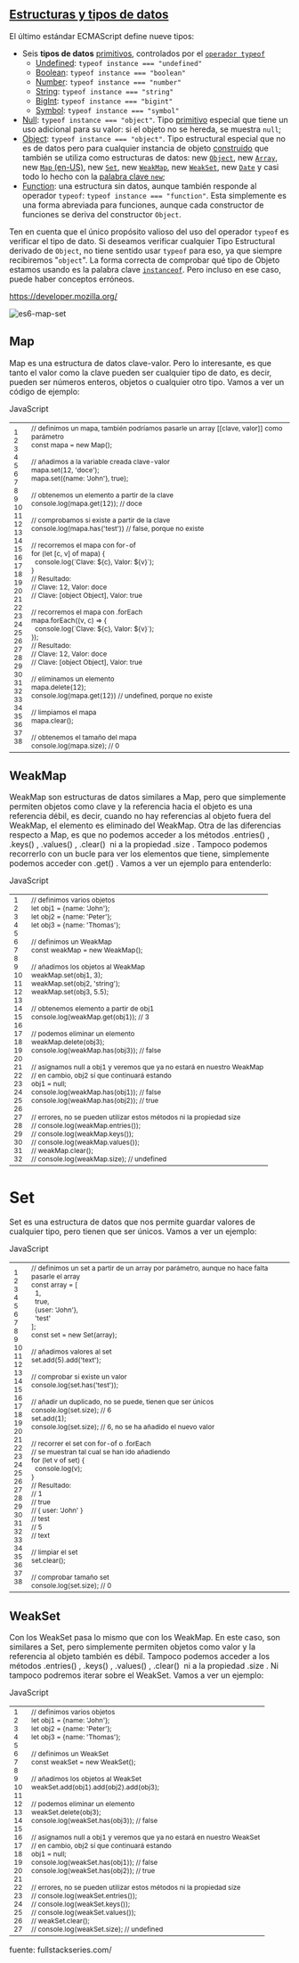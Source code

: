 ## [Estructuras y tipos de datos](https://developer.mozilla.org/es/docs/Web/JavaScript/Data_structures#estructuras_y_tipos_de_datos)

El último estándar ECMAScript define nueve tipos:

-   Seis **tipos de datos** [primitivos](https://developer.mozilla.org/es/docs/Glossary/Primitive), controlados por el [`operador typeof`](https://developer.mozilla.org/es/docs/Web/JavaScript/Reference/Operators/typeof)
    -   [Undefined](https://developer.mozilla.org/es/docs/Glossary/Undefined): `typeof instance === "undefined"`
    -   [Boolean](https://developer.mozilla.org/es/docs/Glossary/Boolean): `typeof instance === "boolean"`
    -   [Number](https://developer.mozilla.org/es/docs/Glossary/Number): `typeof instance === "number"`
    -   [String](https://developer.mozilla.org/es/docs/Glossary/String): `typeof instance === "string"`
    -   [BigInt](https://developer.mozilla.org/es/docs/Glossary/BigInt): `typeof instance === "bigint"`
    -   [Symbol](https://developer.mozilla.org/es/docs/Web/JavaScript/Reference/Global_Objects/Symbol): `typeof instance === "symbol"`
-   [Null](https://developer.mozilla.org/es/docs/Glossary/Null): `typeof instance === "object"`. Tipo [primitivo](https://developer.mozilla.org/es/docs/Glossary/Primitive) especial que tiene un uso adicional para su valor: si el objeto no se hereda, se muestra `null`;
-   [Object](https://developer.mozilla.org/es/docs/Glossary/Object): `typeof instance === "object"`. Tipo estructural especial que no es de datos pero para cualquier instancia de objeto [construido](https://developer.mozilla.org/es/docs/Learn/JavaScript/Objects#the_constructor) que también se utiliza como estructuras de datos: new [`Object`](https://developer.mozilla.org/es/docs/Web/JavaScript/Reference/Global_Objects/Object), new [`Array`](https://developer.mozilla.org/es/docs/Web/JavaScript/Reference/Global_Objects/Array), new [`Map` (en-US)](https://developer.mozilla.org/en-US/docs/Web/JavaScript/Reference/Global_Objects/Map "Currently only available in English (US)"), new [`Set`](https://developer.mozilla.org/es/docs/Web/JavaScript/Reference/Global_Objects/Set), new [`WeakMap`](https://developer.mozilla.org/es/docs/Web/JavaScript/Reference/Global_Objects/WeakMap), new [`WeakSet`](https://developer.mozilla.org/es/docs/Web/JavaScript/Reference/Global_Objects/WeakSet), new [`Date`](https://developer.mozilla.org/es/docs/Web/JavaScript/Reference/Global_Objects/Date) y casi todo lo hecho con la [palabra clave `new`](https://developer.mozilla.org/es/docs/Web/JavaScript/Reference/Operators/new);
-   [Function](https://developer.mozilla.org/es/docs/Glossary/Function): una estructura sin datos, aunque también responde al operador `typeof`: `typeof instance === "function"`. Esta simplemente es una forma abreviada para funciones, aunque cada constructor de funciones se deriva del constructor `Object`.

Ten en cuenta que el único propósito valioso del uso del operador `typeof` es verificar el tipo de dato. Si deseamos verificar cualquier Tipo Estructural derivado de `Object`, no tiene sentido usar `typeof` para eso, ya que siempre recibiremos "`object`". La forma correcta de comprobar qué tipo de Objeto estamos usando es la palabra clave [`instanceof`](https://developer.mozilla.org/es/docs/Web/JavaScript/Reference/Operators/instanceof). Pero incluso en ese caso, puede haber conceptos erróneos.

https://developer.mozilla.org/



![es6-map-set](https://github.com/binbashz/holbertonschool-web_back_end/assets/124454895/5b5b7431-58cf-4e5d-824c-210cd0dea4e2)

## Map

Map es una estructura de datos clave-valor. Pero lo interesante, es que tanto el valor como la clave pueden ser cualquier tipo de dato, es decir, pueden ser números enteros, objetos o cualquier otro tipo. Vamos a ver un código de ejemplo:

JavaScript

<table class="crayon-table" style=""><tbody><tr class="urvanov-syntax-highlighter-row"><td class="crayon-nums " data-settings="show"><div class="urvanov-syntax-highlighter-nums-content" style="font-size: 12px !important; line-height: 15px !important;"><div class="crayon-num" data-line="urvanov-syntax-highlighter-651ea0bfac135527968849-1">1</div><div class="crayon-num crayon-striped-num" data-line="urvanov-syntax-highlighter-651ea0bfac135527968849-2">2</div><div class="crayon-num" data-line="urvanov-syntax-highlighter-651ea0bfac135527968849-3">3</div><div class="crayon-num crayon-striped-num" data-line="urvanov-syntax-highlighter-651ea0bfac135527968849-4">4</div><div class="crayon-num" data-line="urvanov-syntax-highlighter-651ea0bfac135527968849-5">5</div><div class="crayon-num crayon-striped-num" data-line="urvanov-syntax-highlighter-651ea0bfac135527968849-6">6</div><div class="crayon-num" data-line="urvanov-syntax-highlighter-651ea0bfac135527968849-7">7</div><div class="crayon-num crayon-striped-num" data-line="urvanov-syntax-highlighter-651ea0bfac135527968849-8">8</div><div class="crayon-num" data-line="urvanov-syntax-highlighter-651ea0bfac135527968849-9">9</div><div class="crayon-num crayon-striped-num" data-line="urvanov-syntax-highlighter-651ea0bfac135527968849-10">10</div><div class="crayon-num" data-line="urvanov-syntax-highlighter-651ea0bfac135527968849-11">11</div><div class="crayon-num crayon-striped-num" data-line="urvanov-syntax-highlighter-651ea0bfac135527968849-12">12</div><div class="crayon-num" data-line="urvanov-syntax-highlighter-651ea0bfac135527968849-13">13</div><div class="crayon-num crayon-striped-num" data-line="urvanov-syntax-highlighter-651ea0bfac135527968849-14">14</div><div class="crayon-num" data-line="urvanov-syntax-highlighter-651ea0bfac135527968849-15">15</div><div class="crayon-num crayon-striped-num" data-line="urvanov-syntax-highlighter-651ea0bfac135527968849-16">16</div><div class="crayon-num" data-line="urvanov-syntax-highlighter-651ea0bfac135527968849-17">17</div><div class="crayon-num crayon-striped-num" data-line="urvanov-syntax-highlighter-651ea0bfac135527968849-18">18</div><div class="crayon-num" data-line="urvanov-syntax-highlighter-651ea0bfac135527968849-19">19</div><div class="crayon-num crayon-striped-num" data-line="urvanov-syntax-highlighter-651ea0bfac135527968849-20">20</div><div class="crayon-num" data-line="urvanov-syntax-highlighter-651ea0bfac135527968849-21">21</div><div class="crayon-num crayon-striped-num" data-line="urvanov-syntax-highlighter-651ea0bfac135527968849-22">22</div><div class="crayon-num" data-line="urvanov-syntax-highlighter-651ea0bfac135527968849-23">23</div><div class="crayon-num crayon-striped-num" data-line="urvanov-syntax-highlighter-651ea0bfac135527968849-24">24</div><div class="crayon-num" data-line="urvanov-syntax-highlighter-651ea0bfac135527968849-25">25</div><div class="crayon-num crayon-striped-num" data-line="urvanov-syntax-highlighter-651ea0bfac135527968849-26">26</div><div class="crayon-num" data-line="urvanov-syntax-highlighter-651ea0bfac135527968849-27">27</div><div class="crayon-num crayon-striped-num" data-line="urvanov-syntax-highlighter-651ea0bfac135527968849-28">28</div><div class="crayon-num" data-line="urvanov-syntax-highlighter-651ea0bfac135527968849-29">29</div><div class="crayon-num crayon-striped-num" data-line="urvanov-syntax-highlighter-651ea0bfac135527968849-30">30</div><div class="crayon-num" data-line="urvanov-syntax-highlighter-651ea0bfac135527968849-31">31</div><div class="crayon-num crayon-striped-num" data-line="urvanov-syntax-highlighter-651ea0bfac135527968849-32">32</div><div class="crayon-num" data-line="urvanov-syntax-highlighter-651ea0bfac135527968849-33">33</div><div class="crayon-num crayon-striped-num" data-line="urvanov-syntax-highlighter-651ea0bfac135527968849-34">34</div><div class="crayon-num" data-line="urvanov-syntax-highlighter-651ea0bfac135527968849-35">35</div><div class="crayon-num crayon-striped-num" data-line="urvanov-syntax-highlighter-651ea0bfac135527968849-36">36</div><div class="crayon-num" data-line="urvanov-syntax-highlighter-651ea0bfac135527968849-37">37</div><div class="crayon-num crayon-striped-num" data-line="urvanov-syntax-highlighter-651ea0bfac135527968849-38">38</div></div></td><td class="urvanov-syntax-highlighter-code"><div class="crayon-pre" style="font-size: 12px !important; line-height: 15px !important; -moz-tab-size:4; -o-tab-size:4; -webkit-tab-size:4; tab-size:4;"><div class="crayon-line" id="urvanov-syntax-highlighter-651ea0bfac135527968849-1"><span class="crayon-c">// definimos un mapa, también podríamos pasarle un array [[clave, valor]] como parámetro</span></div><div class="crayon-line crayon-striped-line" id="urvanov-syntax-highlighter-651ea0bfac135527968849-2"><span class="crayon-m">const</span><span class="crayon-h"> </span><span class="crayon-v">mapa</span><span class="crayon-h"> </span><span class="crayon-o">=</span><span class="crayon-h"> </span><span class="crayon-r">new</span><span class="crayon-h"> </span><span class="crayon-e">Map</span><span class="crayon-sy">(</span><span class="crayon-sy">)</span><span class="crayon-sy">;</span></div><div class="crayon-line" id="urvanov-syntax-highlighter-651ea0bfac135527968849-3">&nbsp;</div><div class="crayon-line crayon-striped-line" id="urvanov-syntax-highlighter-651ea0bfac135527968849-4"><span class="crayon-c">// añadimos a la variable creada clave-valor</span></div><div class="crayon-line" id="urvanov-syntax-highlighter-651ea0bfac135527968849-5"><span class="crayon-v">mapa</span><span class="crayon-sy">.</span><span class="crayon-e">set</span><span class="crayon-sy">(</span><span class="crayon-cn">12</span><span class="crayon-sy">,</span><span class="crayon-h"> </span><span class="crayon-s">'doce'</span><span class="crayon-sy">)</span><span class="crayon-sy">;</span></div><div class="crayon-line crayon-striped-line" id="urvanov-syntax-highlighter-651ea0bfac135527968849-6"><span class="crayon-v">mapa</span><span class="crayon-sy">.</span><span class="crayon-e">set</span><span class="crayon-sy">(</span><span class="crayon-sy">{</span><span class="crayon-v">name</span><span class="crayon-o">:</span><span class="crayon-h"> </span><span class="crayon-s">'John'</span><span class="crayon-sy">}</span><span class="crayon-sy">,</span><span class="crayon-h"> </span><span class="crayon-t">true</span><span class="crayon-sy">)</span><span class="crayon-sy">;</span></div><div class="crayon-line" id="urvanov-syntax-highlighter-651ea0bfac135527968849-7">&nbsp;</div><div class="crayon-line crayon-striped-line" id="urvanov-syntax-highlighter-651ea0bfac135527968849-8"><span class="crayon-c">// obtenemos un elemento a partir de la clave</span></div><div class="crayon-line" id="urvanov-syntax-highlighter-651ea0bfac135527968849-9"><span class="crayon-v">console</span><span class="crayon-sy">.</span><span class="crayon-e">log</span><span class="crayon-sy">(</span><span class="crayon-v">mapa</span><span class="crayon-sy">.</span><span class="crayon-e">get</span><span class="crayon-sy">(</span><span class="crayon-cn">12</span><span class="crayon-sy">)</span><span class="crayon-sy">)</span><span class="crayon-sy">;</span><span class="crayon-h"> </span><span class="crayon-c">// doce</span></div><div class="crayon-line crayon-striped-line" id="urvanov-syntax-highlighter-651ea0bfac135527968849-10">&nbsp;</div><div class="crayon-line" id="urvanov-syntax-highlighter-651ea0bfac135527968849-11"><span class="crayon-c">// comprobamos si existe a partir de la clave</span></div><div class="crayon-line crayon-striped-line" id="urvanov-syntax-highlighter-651ea0bfac135527968849-12"><span class="crayon-v">console</span><span class="crayon-sy">.</span><span class="crayon-e">log</span><span class="crayon-sy">(</span><span class="crayon-v">mapa</span><span class="crayon-sy">.</span><span class="crayon-e">has</span><span class="crayon-sy">(</span><span class="crayon-s">'test'</span><span class="crayon-sy">)</span><span class="crayon-sy">)</span><span class="crayon-h"> </span><span class="crayon-c">// false, porque no existe</span></div><div class="crayon-line" id="urvanov-syntax-highlighter-651ea0bfac135527968849-13">&nbsp;</div><div class="crayon-line crayon-striped-line" id="urvanov-syntax-highlighter-651ea0bfac135527968849-14"><span class="crayon-c">// recorremos el mapa con for-of</span></div><div class="crayon-line" id="urvanov-syntax-highlighter-651ea0bfac135527968849-15"><span class="crayon-st">for</span><span class="crayon-h"> </span><span class="crayon-sy">(</span><span class="crayon-i">let</span><span class="crayon-h"> </span><span class="crayon-sy">[</span><span class="crayon-v">c</span><span class="crayon-sy">,</span><span class="crayon-h"> </span><span class="crayon-v">v</span><span class="crayon-sy">]</span><span class="crayon-h"> </span><span class="crayon-e">of </span><span class="crayon-v">mapa</span><span class="crayon-sy">)</span><span class="crayon-h"> </span><span class="crayon-sy">{</span></div><div class="crayon-line crayon-striped-line" id="urvanov-syntax-highlighter-651ea0bfac135527968849-16"><span class="crayon-h">&nbsp;&nbsp;</span><span class="crayon-v">console</span><span class="crayon-sy">.</span><span class="crayon-e">log</span><span class="crayon-sy">(</span><span class="crayon-sy">`</span><span class="crayon-v">Clave</span><span class="crayon-o">:</span><span class="crayon-h"> </span><span class="crayon-sy">$</span><span class="crayon-sy">{</span><span class="crayon-v">c</span><span class="crayon-sy">}</span><span class="crayon-sy">,</span><span class="crayon-h"> </span><span class="crayon-v">Valor</span><span class="crayon-o">:</span><span class="crayon-h"> </span><span class="crayon-sy">$</span><span class="crayon-sy">{</span><span class="crayon-v">v</span><span class="crayon-sy">}</span><span class="crayon-sy">`</span><span class="crayon-sy">)</span><span class="crayon-sy">;</span></div><div class="crayon-line" id="urvanov-syntax-highlighter-651ea0bfac135527968849-17"><span class="crayon-sy">}</span></div><div class="crayon-line crayon-striped-line" id="urvanov-syntax-highlighter-651ea0bfac135527968849-18"><span class="crayon-c">// Resultado:</span></div><div class="crayon-line" id="urvanov-syntax-highlighter-651ea0bfac135527968849-19"><span class="crayon-c">// Clave: 12, Valor: doce</span></div><div class="crayon-line crayon-striped-line" id="urvanov-syntax-highlighter-651ea0bfac135527968849-20"><span class="crayon-c">// Clave: [object Object], Valor: true</span></div><div class="crayon-line" id="urvanov-syntax-highlighter-651ea0bfac135527968849-21">&nbsp;</div><div class="crayon-line crayon-striped-line" id="urvanov-syntax-highlighter-651ea0bfac135527968849-22"><span class="crayon-c">// recorremos el mapa con .forEach</span></div><div class="crayon-line" id="urvanov-syntax-highlighter-651ea0bfac135527968849-23"><span class="crayon-v">mapa</span><span class="crayon-sy">.</span><span class="crayon-st">forEach</span><span class="crayon-sy">(</span><span class="crayon-sy">(</span><span class="crayon-v">v</span><span class="crayon-sy">,</span><span class="crayon-h"> </span><span class="crayon-v">c</span><span class="crayon-sy">)</span><span class="crayon-h"> </span><span class="crayon-o">=</span><span class="crayon-o">&gt;</span><span class="crayon-h"> </span><span class="crayon-sy">{</span></div><div class="crayon-line crayon-striped-line" id="urvanov-syntax-highlighter-651ea0bfac135527968849-24"><span class="crayon-h">&nbsp;&nbsp;</span><span class="crayon-v">console</span><span class="crayon-sy">.</span><span class="crayon-e">log</span><span class="crayon-sy">(</span><span class="crayon-sy">`</span><span class="crayon-v">Clave</span><span class="crayon-o">:</span><span class="crayon-h"> </span><span class="crayon-sy">$</span><span class="crayon-sy">{</span><span class="crayon-v">c</span><span class="crayon-sy">}</span><span class="crayon-sy">,</span><span class="crayon-h"> </span><span class="crayon-v">Valor</span><span class="crayon-o">:</span><span class="crayon-h"> </span><span class="crayon-sy">$</span><span class="crayon-sy">{</span><span class="crayon-v">v</span><span class="crayon-sy">}</span><span class="crayon-sy">`</span><span class="crayon-sy">)</span><span class="crayon-sy">;</span></div><div class="crayon-line" id="urvanov-syntax-highlighter-651ea0bfac135527968849-25"><span class="crayon-sy">}</span><span class="crayon-sy">)</span><span class="crayon-sy">;</span></div><div class="crayon-line crayon-striped-line" id="urvanov-syntax-highlighter-651ea0bfac135527968849-26"><span class="crayon-c">// Resultado:</span></div><div class="crayon-line" id="urvanov-syntax-highlighter-651ea0bfac135527968849-27"><span class="crayon-c">// Clave: 12, Valor: doce</span></div><div class="crayon-line crayon-striped-line" id="urvanov-syntax-highlighter-651ea0bfac135527968849-28"><span class="crayon-c">// Clave: [object Object], Valor: true</span></div><div class="crayon-line" id="urvanov-syntax-highlighter-651ea0bfac135527968849-29">&nbsp;</div><div class="crayon-line crayon-striped-line" id="urvanov-syntax-highlighter-651ea0bfac135527968849-30"><span class="crayon-c">// eliminamos un elemento</span></div><div class="crayon-line" id="urvanov-syntax-highlighter-651ea0bfac135527968849-31"><span class="crayon-v">mapa</span><span class="crayon-sy">.</span><span class="crayon-e">delete</span><span class="crayon-sy">(</span><span class="crayon-cn">12</span><span class="crayon-sy">)</span><span class="crayon-sy">;</span></div><div class="crayon-line crayon-striped-line" id="urvanov-syntax-highlighter-651ea0bfac135527968849-32"><span class="crayon-v">console</span><span class="crayon-sy">.</span><span class="crayon-e">log</span><span class="crayon-sy">(</span><span class="crayon-v">mapa</span><span class="crayon-sy">.</span><span class="crayon-e">get</span><span class="crayon-sy">(</span><span class="crayon-cn">12</span><span class="crayon-sy">)</span><span class="crayon-sy">)</span><span class="crayon-h"> </span><span class="crayon-c">// undefined, porque no existe</span></div><div class="crayon-line" id="urvanov-syntax-highlighter-651ea0bfac135527968849-33">&nbsp;</div><div class="crayon-line crayon-striped-line" id="urvanov-syntax-highlighter-651ea0bfac135527968849-34"><span class="crayon-c">// limpiamos el mapa</span></div><div class="crayon-line" id="urvanov-syntax-highlighter-651ea0bfac135527968849-35"><span class="crayon-v">mapa</span><span class="crayon-sy">.</span><span class="crayon-e">clear</span><span class="crayon-sy">(</span><span class="crayon-sy">)</span><span class="crayon-sy">;</span></div><div class="crayon-line crayon-striped-line" id="urvanov-syntax-highlighter-651ea0bfac135527968849-36">&nbsp;</div><div class="crayon-line" id="urvanov-syntax-highlighter-651ea0bfac135527968849-37"><span class="crayon-c">// obtenemos el tamaño del mapa</span></div><div class="crayon-line crayon-striped-line" id="urvanov-syntax-highlighter-651ea0bfac135527968849-38"><span class="crayon-v">console</span><span class="crayon-sy">.</span><span class="crayon-e">log</span><span class="crayon-sy">(</span><span class="crayon-v">mapa</span><span class="crayon-sy">.</span><span class="crayon-v">size</span><span class="crayon-sy">)</span><span class="crayon-sy">;</span><span class="crayon-h"> </span><span class="crayon-c">// 0</span></div></div></td></tr></tbody></table>



## WeakMap

WeakMap son estructuras de datos similares a Map, pero que simplemente permiten objetos como clave y la referencia hacia el objeto es una referencia débil, es decir, cuando no hay referencias al objeto fuera del WeakMap, el elemento es eliminado del WeakMap. Otra de las diferencias respecto a Map, es que no podemos acceder a los métodos .entries() , .keys() , .values() , .clear()  ni a la propiedad .size . Tampoco podemos recorrerlo con un bucle para ver los elementos que tiene, simplemente podemos acceder con .get() . Vamos a ver un ejemplo para entenderlo:

JavaScript

<table class="crayon-table" style=""><tbody><tr class="urvanov-syntax-highlighter-row"><td class="crayon-nums " data-settings="show"><div class="urvanov-syntax-highlighter-nums-content" style="font-size: 12px !important; line-height: 15px !important;"><div class="crayon-num" data-line="urvanov-syntax-highlighter-651ea0bfac151520913033-1">1</div><div class="crayon-num crayon-striped-num" data-line="urvanov-syntax-highlighter-651ea0bfac151520913033-2">2</div><div class="crayon-num" data-line="urvanov-syntax-highlighter-651ea0bfac151520913033-3">3</div><div class="crayon-num crayon-striped-num" data-line="urvanov-syntax-highlighter-651ea0bfac151520913033-4">4</div><div class="crayon-num" data-line="urvanov-syntax-highlighter-651ea0bfac151520913033-5">5</div><div class="crayon-num crayon-striped-num" data-line="urvanov-syntax-highlighter-651ea0bfac151520913033-6">6</div><div class="crayon-num" data-line="urvanov-syntax-highlighter-651ea0bfac151520913033-7">7</div><div class="crayon-num crayon-striped-num" data-line="urvanov-syntax-highlighter-651ea0bfac151520913033-8">8</div><div class="crayon-num" data-line="urvanov-syntax-highlighter-651ea0bfac151520913033-9">9</div><div class="crayon-num crayon-striped-num" data-line="urvanov-syntax-highlighter-651ea0bfac151520913033-10">10</div><div class="crayon-num" data-line="urvanov-syntax-highlighter-651ea0bfac151520913033-11">11</div><div class="crayon-num crayon-striped-num" data-line="urvanov-syntax-highlighter-651ea0bfac151520913033-12">12</div><div class="crayon-num" data-line="urvanov-syntax-highlighter-651ea0bfac151520913033-13">13</div><div class="crayon-num crayon-striped-num" data-line="urvanov-syntax-highlighter-651ea0bfac151520913033-14">14</div><div class="crayon-num" data-line="urvanov-syntax-highlighter-651ea0bfac151520913033-15">15</div><div class="crayon-num crayon-striped-num" data-line="urvanov-syntax-highlighter-651ea0bfac151520913033-16">16</div><div class="crayon-num" data-line="urvanov-syntax-highlighter-651ea0bfac151520913033-17">17</div><div class="crayon-num crayon-striped-num" data-line="urvanov-syntax-highlighter-651ea0bfac151520913033-18">18</div><div class="crayon-num" data-line="urvanov-syntax-highlighter-651ea0bfac151520913033-19">19</div><div class="crayon-num crayon-striped-num" data-line="urvanov-syntax-highlighter-651ea0bfac151520913033-20">20</div><div class="crayon-num" data-line="urvanov-syntax-highlighter-651ea0bfac151520913033-21">21</div><div class="crayon-num crayon-striped-num" data-line="urvanov-syntax-highlighter-651ea0bfac151520913033-22">22</div><div class="crayon-num" data-line="urvanov-syntax-highlighter-651ea0bfac151520913033-23">23</div><div class="crayon-num crayon-striped-num" data-line="urvanov-syntax-highlighter-651ea0bfac151520913033-24">24</div><div class="crayon-num" data-line="urvanov-syntax-highlighter-651ea0bfac151520913033-25">25</div><div class="crayon-num crayon-striped-num" data-line="urvanov-syntax-highlighter-651ea0bfac151520913033-26">26</div><div class="crayon-num" data-line="urvanov-syntax-highlighter-651ea0bfac151520913033-27">27</div><div class="crayon-num crayon-striped-num" data-line="urvanov-syntax-highlighter-651ea0bfac151520913033-28">28</div><div class="crayon-num" data-line="urvanov-syntax-highlighter-651ea0bfac151520913033-29">29</div><div class="crayon-num crayon-striped-num" data-line="urvanov-syntax-highlighter-651ea0bfac151520913033-30">30</div><div class="crayon-num" data-line="urvanov-syntax-highlighter-651ea0bfac151520913033-31">31</div><div class="crayon-num crayon-striped-num" data-line="urvanov-syntax-highlighter-651ea0bfac151520913033-32">32</div></div></td><td class="urvanov-syntax-highlighter-code"><div class="crayon-pre" style="font-size: 12px !important; line-height: 15px !important; -moz-tab-size:4; -o-tab-size:4; -webkit-tab-size:4; tab-size:4;"><div class="crayon-line" id="urvanov-syntax-highlighter-651ea0bfac151520913033-1"><span class="crayon-c">// definimos varios objetos</span></div><div class="crayon-line crayon-striped-line" id="urvanov-syntax-highlighter-651ea0bfac151520913033-2"><span class="crayon-e">let </span><span class="crayon-v">obj1</span><span class="crayon-h"> </span><span class="crayon-o">=</span><span class="crayon-h"> </span><span class="crayon-sy">{</span><span class="crayon-v">name</span><span class="crayon-o">:</span><span class="crayon-h"> </span><span class="crayon-s">'John'</span><span class="crayon-sy">}</span><span class="crayon-sy">;</span></div><div class="crayon-line" id="urvanov-syntax-highlighter-651ea0bfac151520913033-3"><span class="crayon-e">let </span><span class="crayon-v">obj2</span><span class="crayon-h"> </span><span class="crayon-o">=</span><span class="crayon-h"> </span><span class="crayon-sy">{</span><span class="crayon-v">name</span><span class="crayon-o">:</span><span class="crayon-h"> </span><span class="crayon-s">'Peter'</span><span class="crayon-sy">}</span><span class="crayon-sy">;</span></div><div class="crayon-line crayon-striped-line" id="urvanov-syntax-highlighter-651ea0bfac151520913033-4"><span class="crayon-e">let </span><span class="crayon-v">obj3</span><span class="crayon-h"> </span><span class="crayon-o">=</span><span class="crayon-h"> </span><span class="crayon-sy">{</span><span class="crayon-v">name</span><span class="crayon-o">:</span><span class="crayon-h"> </span><span class="crayon-s">'Thomas'</span><span class="crayon-sy">}</span><span class="crayon-sy">;</span></div><div class="crayon-line" id="urvanov-syntax-highlighter-651ea0bfac151520913033-5">&nbsp;</div><div class="crayon-line crayon-striped-line" id="urvanov-syntax-highlighter-651ea0bfac151520913033-6"><span class="crayon-c">// definimos un WeakMap</span></div><div class="crayon-line" id="urvanov-syntax-highlighter-651ea0bfac151520913033-7"><span class="crayon-m">const</span><span class="crayon-h"> </span><span class="crayon-v">weakMap</span><span class="crayon-h"> </span><span class="crayon-o">=</span><span class="crayon-h"> </span><span class="crayon-r">new</span><span class="crayon-h"> </span><span class="crayon-e">WeakMap</span><span class="crayon-sy">(</span><span class="crayon-sy">)</span><span class="crayon-sy">;</span></div><div class="crayon-line crayon-striped-line" id="urvanov-syntax-highlighter-651ea0bfac151520913033-8">&nbsp;</div><div class="crayon-line" id="urvanov-syntax-highlighter-651ea0bfac151520913033-9"><span class="crayon-c">// añadimos los objetos al WeakMap</span></div><div class="crayon-line crayon-striped-line" id="urvanov-syntax-highlighter-651ea0bfac151520913033-10"><span class="crayon-v">weakMap</span><span class="crayon-sy">.</span><span class="crayon-e">set</span><span class="crayon-sy">(</span><span class="crayon-v">obj1</span><span class="crayon-sy">,</span><span class="crayon-h"> </span><span class="crayon-cn">3</span><span class="crayon-sy">)</span><span class="crayon-sy">;</span></div><div class="crayon-line" id="urvanov-syntax-highlighter-651ea0bfac151520913033-11"><span class="crayon-v">weakMap</span><span class="crayon-sy">.</span><span class="crayon-e">set</span><span class="crayon-sy">(</span><span class="crayon-v">obj2</span><span class="crayon-sy">,</span><span class="crayon-h"> </span><span class="crayon-s">'string'</span><span class="crayon-sy">)</span><span class="crayon-sy">;</span></div><div class="crayon-line crayon-striped-line" id="urvanov-syntax-highlighter-651ea0bfac151520913033-12"><span class="crayon-v">weakMap</span><span class="crayon-sy">.</span><span class="crayon-e">set</span><span class="crayon-sy">(</span><span class="crayon-v">obj3</span><span class="crayon-sy">,</span><span class="crayon-h"> </span><span class="crayon-cn">5.5</span><span class="crayon-sy">)</span><span class="crayon-sy">;</span></div><div class="crayon-line" id="urvanov-syntax-highlighter-651ea0bfac151520913033-13">&nbsp;</div><div class="crayon-line crayon-striped-line" id="urvanov-syntax-highlighter-651ea0bfac151520913033-14"><span class="crayon-c">// obtenemos elemento a partir de obj1</span></div><div class="crayon-line" id="urvanov-syntax-highlighter-651ea0bfac151520913033-15"><span class="crayon-v">console</span><span class="crayon-sy">.</span><span class="crayon-e">log</span><span class="crayon-sy">(</span><span class="crayon-v">weakMap</span><span class="crayon-sy">.</span><span class="crayon-e">get</span><span class="crayon-sy">(</span><span class="crayon-v">obj1</span><span class="crayon-sy">)</span><span class="crayon-sy">)</span><span class="crayon-sy">;</span><span class="crayon-h"> </span><span class="crayon-c">// 3</span></div><div class="crayon-line crayon-striped-line" id="urvanov-syntax-highlighter-651ea0bfac151520913033-16">&nbsp;</div><div class="crayon-line" id="urvanov-syntax-highlighter-651ea0bfac151520913033-17"><span class="crayon-c">// podemos eliminar un elemento</span></div><div class="crayon-line crayon-striped-line" id="urvanov-syntax-highlighter-651ea0bfac151520913033-18"><span class="crayon-v">weakMap</span><span class="crayon-sy">.</span><span class="crayon-e">delete</span><span class="crayon-sy">(</span><span class="crayon-v">obj3</span><span class="crayon-sy">)</span><span class="crayon-sy">;</span></div><div class="crayon-line" id="urvanov-syntax-highlighter-651ea0bfac151520913033-19"><span class="crayon-v">console</span><span class="crayon-sy">.</span><span class="crayon-e">log</span><span class="crayon-sy">(</span><span class="crayon-v">weakMap</span><span class="crayon-sy">.</span><span class="crayon-e">has</span><span class="crayon-sy">(</span><span class="crayon-v">obj3</span><span class="crayon-sy">)</span><span class="crayon-sy">)</span><span class="crayon-sy">;</span><span class="crayon-h"> </span><span class="crayon-c">// false</span></div><div class="crayon-line crayon-striped-line" id="urvanov-syntax-highlighter-651ea0bfac151520913033-20">&nbsp;</div><div class="crayon-line" id="urvanov-syntax-highlighter-651ea0bfac151520913033-21"><span class="crayon-c">// asignamos null a obj1 y veremos que ya no estará en nuestro WeakMap</span></div><div class="crayon-line crayon-striped-line" id="urvanov-syntax-highlighter-651ea0bfac151520913033-22"><span class="crayon-c">// en cambio, obj2 sí que continuará estando</span></div><div class="crayon-line" id="urvanov-syntax-highlighter-651ea0bfac151520913033-23"><span class="crayon-v">obj1</span><span class="crayon-h"> </span><span class="crayon-o">=</span><span class="crayon-h"> </span><span class="crayon-t">null</span><span class="crayon-sy">;</span></div><div class="crayon-line crayon-striped-line" id="urvanov-syntax-highlighter-651ea0bfac151520913033-24"><span class="crayon-v">console</span><span class="crayon-sy">.</span><span class="crayon-e">log</span><span class="crayon-sy">(</span><span class="crayon-v">weakMap</span><span class="crayon-sy">.</span><span class="crayon-e">has</span><span class="crayon-sy">(</span><span class="crayon-v">obj1</span><span class="crayon-sy">)</span><span class="crayon-sy">)</span><span class="crayon-sy">;</span><span class="crayon-h"> </span><span class="crayon-c">// false</span></div><div class="crayon-line" id="urvanov-syntax-highlighter-651ea0bfac151520913033-25"><span class="crayon-v">console</span><span class="crayon-sy">.</span><span class="crayon-e">log</span><span class="crayon-sy">(</span><span class="crayon-v">weakMap</span><span class="crayon-sy">.</span><span class="crayon-e">has</span><span class="crayon-sy">(</span><span class="crayon-v">obj2</span><span class="crayon-sy">)</span><span class="crayon-sy">)</span><span class="crayon-sy">;</span><span class="crayon-h"> </span><span class="crayon-c">// true</span></div><div class="crayon-line crayon-striped-line" id="urvanov-syntax-highlighter-651ea0bfac151520913033-26">&nbsp;</div><div class="crayon-line" id="urvanov-syntax-highlighter-651ea0bfac151520913033-27"><span class="crayon-c">// errores, no se pueden utilizar estos métodos ni la propiedad size</span></div><div class="crayon-line crayon-striped-line" id="urvanov-syntax-highlighter-651ea0bfac151520913033-28"><span class="crayon-c">// console.log(weakMap.entries());</span></div><div class="crayon-line" id="urvanov-syntax-highlighter-651ea0bfac151520913033-29"><span class="crayon-c">// console.log(weakMap.keys());</span></div><div class="crayon-line crayon-striped-line" id="urvanov-syntax-highlighter-651ea0bfac151520913033-30"><span class="crayon-c">// console.log(weakMap.values());</span></div><div class="crayon-line" id="urvanov-syntax-highlighter-651ea0bfac151520913033-31"><span class="crayon-c">// weakMap.clear();</span></div><div class="crayon-line crayon-striped-line" id="urvanov-syntax-highlighter-651ea0bfac151520913033-32"><span class="crayon-c">// console.log(weakMap.size); // undefined</span></div></div></td></tr></tbody></table>



# Set

Set es una estructura de datos que nos permite guardar valores de cualquier tipo, pero tienen que ser únicos. Vamos a ver un ejemplo:

JavaScript

<table class="crayon-table" style=""><tbody><tr class="urvanov-syntax-highlighter-row"><td class="crayon-nums " data-settings="show"><div class="urvanov-syntax-highlighter-nums-content" style="font-size: 12px !important; line-height: 15px !important;"><div class="crayon-num" data-line="urvanov-syntax-highlighter-651ea0bfac153928900280-1">1</div><div class="crayon-num crayon-striped-num" data-line="urvanov-syntax-highlighter-651ea0bfac153928900280-2">2</div><div class="crayon-num" data-line="urvanov-syntax-highlighter-651ea0bfac153928900280-3">3</div><div class="crayon-num crayon-striped-num" data-line="urvanov-syntax-highlighter-651ea0bfac153928900280-4">4</div><div class="crayon-num" data-line="urvanov-syntax-highlighter-651ea0bfac153928900280-5">5</div><div class="crayon-num crayon-striped-num" data-line="urvanov-syntax-highlighter-651ea0bfac153928900280-6">6</div><div class="crayon-num" data-line="urvanov-syntax-highlighter-651ea0bfac153928900280-7">7</div><div class="crayon-num crayon-striped-num" data-line="urvanov-syntax-highlighter-651ea0bfac153928900280-8">8</div><div class="crayon-num" data-line="urvanov-syntax-highlighter-651ea0bfac153928900280-9">9</div><div class="crayon-num crayon-striped-num" data-line="urvanov-syntax-highlighter-651ea0bfac153928900280-10">10</div><div class="crayon-num" data-line="urvanov-syntax-highlighter-651ea0bfac153928900280-11">11</div><div class="crayon-num crayon-striped-num" data-line="urvanov-syntax-highlighter-651ea0bfac153928900280-12">12</div><div class="crayon-num" data-line="urvanov-syntax-highlighter-651ea0bfac153928900280-13">13</div><div class="crayon-num crayon-striped-num" data-line="urvanov-syntax-highlighter-651ea0bfac153928900280-14">14</div><div class="crayon-num" data-line="urvanov-syntax-highlighter-651ea0bfac153928900280-15">15</div><div class="crayon-num crayon-striped-num" data-line="urvanov-syntax-highlighter-651ea0bfac153928900280-16">16</div><div class="crayon-num" data-line="urvanov-syntax-highlighter-651ea0bfac153928900280-17">17</div><div class="crayon-num crayon-striped-num" data-line="urvanov-syntax-highlighter-651ea0bfac153928900280-18">18</div><div class="crayon-num" data-line="urvanov-syntax-highlighter-651ea0bfac153928900280-19">19</div><div class="crayon-num crayon-striped-num" data-line="urvanov-syntax-highlighter-651ea0bfac153928900280-20">20</div><div class="crayon-num" data-line="urvanov-syntax-highlighter-651ea0bfac153928900280-21">21</div><div class="crayon-num crayon-striped-num" data-line="urvanov-syntax-highlighter-651ea0bfac153928900280-22">22</div><div class="crayon-num" data-line="urvanov-syntax-highlighter-651ea0bfac153928900280-23">23</div><div class="crayon-num crayon-striped-num" data-line="urvanov-syntax-highlighter-651ea0bfac153928900280-24">24</div><div class="crayon-num" data-line="urvanov-syntax-highlighter-651ea0bfac153928900280-25">25</div><div class="crayon-num crayon-striped-num" data-line="urvanov-syntax-highlighter-651ea0bfac153928900280-26">26</div><div class="crayon-num" data-line="urvanov-syntax-highlighter-651ea0bfac153928900280-27">27</div><div class="crayon-num crayon-striped-num" data-line="urvanov-syntax-highlighter-651ea0bfac153928900280-28">28</div><div class="crayon-num" data-line="urvanov-syntax-highlighter-651ea0bfac153928900280-29">29</div><div class="crayon-num crayon-striped-num" data-line="urvanov-syntax-highlighter-651ea0bfac153928900280-30">30</div><div class="crayon-num" data-line="urvanov-syntax-highlighter-651ea0bfac153928900280-31">31</div><div class="crayon-num crayon-striped-num" data-line="urvanov-syntax-highlighter-651ea0bfac153928900280-32">32</div><div class="crayon-num" data-line="urvanov-syntax-highlighter-651ea0bfac153928900280-33">33</div><div class="crayon-num crayon-striped-num" data-line="urvanov-syntax-highlighter-651ea0bfac153928900280-34">34</div><div class="crayon-num" data-line="urvanov-syntax-highlighter-651ea0bfac153928900280-35">35</div><div class="crayon-num crayon-striped-num" data-line="urvanov-syntax-highlighter-651ea0bfac153928900280-36">36</div><div class="crayon-num" data-line="urvanov-syntax-highlighter-651ea0bfac153928900280-37">37</div><div class="crayon-num crayon-striped-num" data-line="urvanov-syntax-highlighter-651ea0bfac153928900280-38">38</div></div></td><td class="urvanov-syntax-highlighter-code"><div class="crayon-pre" style="font-size: 12px !important; line-height: 15px !important; -moz-tab-size:4; -o-tab-size:4; -webkit-tab-size:4; tab-size:4;"><div class="crayon-line" id="urvanov-syntax-highlighter-651ea0bfac153928900280-1"><span class="crayon-c">// definimos un set a partir de un array por parámetro, aunque no hace falta pasarle el array</span></div><div class="crayon-line crayon-striped-line" id="urvanov-syntax-highlighter-651ea0bfac153928900280-2"><span class="crayon-m">const</span><span class="crayon-h"> </span><span class="crayon-t">array</span><span class="crayon-h"> </span><span class="crayon-o">=</span><span class="crayon-h"> </span><span class="crayon-sy">[</span></div><div class="crayon-line" id="urvanov-syntax-highlighter-651ea0bfac153928900280-3"><span class="crayon-h">&nbsp;&nbsp;</span><span class="crayon-cn">1</span><span class="crayon-sy">,</span></div><div class="crayon-line crayon-striped-line" id="urvanov-syntax-highlighter-651ea0bfac153928900280-4"><span class="crayon-h">&nbsp;&nbsp;</span><span class="crayon-t">true</span><span class="crayon-sy">,</span></div><div class="crayon-line" id="urvanov-syntax-highlighter-651ea0bfac153928900280-5"><span class="crayon-h">&nbsp;&nbsp;</span><span class="crayon-sy">{</span><span class="crayon-v">user</span><span class="crayon-o">:</span><span class="crayon-h"> </span><span class="crayon-s">'John'</span><span class="crayon-sy">}</span><span class="crayon-sy">,</span></div><div class="crayon-line crayon-striped-line" id="urvanov-syntax-highlighter-651ea0bfac153928900280-6"><span class="crayon-h">&nbsp;&nbsp;</span><span class="crayon-s">'test'</span></div><div class="crayon-line" id="urvanov-syntax-highlighter-651ea0bfac153928900280-7"><span class="crayon-sy">]</span><span class="crayon-sy">;</span></div><div class="crayon-line crayon-striped-line" id="urvanov-syntax-highlighter-651ea0bfac153928900280-8"><span class="crayon-m">const</span><span class="crayon-h"> </span><span class="crayon-v">set</span><span class="crayon-h"> </span><span class="crayon-o">=</span><span class="crayon-h"> </span><span class="crayon-r">new</span><span class="crayon-h"> </span><span class="crayon-e">Set</span><span class="crayon-sy">(</span><span class="crayon-t">array</span><span class="crayon-sy">)</span><span class="crayon-sy">;</span></div><div class="crayon-line" id="urvanov-syntax-highlighter-651ea0bfac153928900280-9">&nbsp;</div><div class="crayon-line crayon-striped-line" id="urvanov-syntax-highlighter-651ea0bfac153928900280-10"><span class="crayon-c">// añadimos valores al set</span></div><div class="crayon-line" id="urvanov-syntax-highlighter-651ea0bfac153928900280-11"><span class="crayon-v">set</span><span class="crayon-sy">.</span><span class="crayon-e">add</span><span class="crayon-sy">(</span><span class="crayon-cn">5</span><span class="crayon-sy">)</span><span class="crayon-sy">.</span><span class="crayon-e">add</span><span class="crayon-sy">(</span><span class="crayon-s">'text'</span><span class="crayon-sy">)</span><span class="crayon-sy">;</span></div><div class="crayon-line crayon-striped-line" id="urvanov-syntax-highlighter-651ea0bfac153928900280-12">&nbsp;</div><div class="crayon-line" id="urvanov-syntax-highlighter-651ea0bfac153928900280-13"><span class="crayon-c">// comprobar si existe un valor</span></div><div class="crayon-line crayon-striped-line" id="urvanov-syntax-highlighter-651ea0bfac153928900280-14"><span class="crayon-v">console</span><span class="crayon-sy">.</span><span class="crayon-e">log</span><span class="crayon-sy">(</span><span class="crayon-v">set</span><span class="crayon-sy">.</span><span class="crayon-e">has</span><span class="crayon-sy">(</span><span class="crayon-s">'test'</span><span class="crayon-sy">)</span><span class="crayon-sy">)</span><span class="crayon-sy">;</span></div><div class="crayon-line" id="urvanov-syntax-highlighter-651ea0bfac153928900280-15">&nbsp;</div><div class="crayon-line crayon-striped-line" id="urvanov-syntax-highlighter-651ea0bfac153928900280-16"><span class="crayon-c">// añadir un duplicado, no se puede, tienen que ser únicos</span></div><div class="crayon-line" id="urvanov-syntax-highlighter-651ea0bfac153928900280-17"><span class="crayon-v">console</span><span class="crayon-sy">.</span><span class="crayon-e">log</span><span class="crayon-sy">(</span><span class="crayon-v">set</span><span class="crayon-sy">.</span><span class="crayon-v">size</span><span class="crayon-sy">)</span><span class="crayon-sy">;</span><span class="crayon-h"> </span><span class="crayon-c">// 6</span></div><div class="crayon-line crayon-striped-line" id="urvanov-syntax-highlighter-651ea0bfac153928900280-18"><span class="crayon-v">set</span><span class="crayon-sy">.</span><span class="crayon-e">add</span><span class="crayon-sy">(</span><span class="crayon-cn">1</span><span class="crayon-sy">)</span><span class="crayon-sy">;</span></div><div class="crayon-line" id="urvanov-syntax-highlighter-651ea0bfac153928900280-19"><span class="crayon-v">console</span><span class="crayon-sy">.</span><span class="crayon-e">log</span><span class="crayon-sy">(</span><span class="crayon-v">set</span><span class="crayon-sy">.</span><span class="crayon-v">size</span><span class="crayon-sy">)</span><span class="crayon-sy">;</span><span class="crayon-h"> </span><span class="crayon-c">// 6, no se ha añadido el nuevo valor</span></div><div class="crayon-line crayon-striped-line" id="urvanov-syntax-highlighter-651ea0bfac153928900280-20">&nbsp;</div><div class="crayon-line" id="urvanov-syntax-highlighter-651ea0bfac153928900280-21"><span class="crayon-c">// recorrer el set con for-of o .forEach</span></div><div class="crayon-line crayon-striped-line" id="urvanov-syntax-highlighter-651ea0bfac153928900280-22"><span class="crayon-c">// se muestran tal cual se han ido añadiendo</span></div><div class="crayon-line" id="urvanov-syntax-highlighter-651ea0bfac153928900280-23"><span class="crayon-st">for</span><span class="crayon-h"> </span><span class="crayon-sy">(</span><span class="crayon-i">let</span><span class="crayon-h"> </span><span class="crayon-i">v</span><span class="crayon-h"> </span><span class="crayon-e">of </span><span class="crayon-v">set</span><span class="crayon-sy">)</span><span class="crayon-h"> </span><span class="crayon-sy">{</span></div><div class="crayon-line crayon-striped-line" id="urvanov-syntax-highlighter-651ea0bfac153928900280-24"><span class="crayon-h">&nbsp;&nbsp;</span><span class="crayon-v">console</span><span class="crayon-sy">.</span><span class="crayon-e">log</span><span class="crayon-sy">(</span><span class="crayon-v">v</span><span class="crayon-sy">)</span><span class="crayon-sy">;</span></div><div class="crayon-line" id="urvanov-syntax-highlighter-651ea0bfac153928900280-25"><span class="crayon-sy">}</span></div><div class="crayon-line crayon-striped-line" id="urvanov-syntax-highlighter-651ea0bfac153928900280-26"><span class="crayon-c">// Resultado:</span></div><div class="crayon-line" id="urvanov-syntax-highlighter-651ea0bfac153928900280-27"><span class="crayon-c">// 1</span></div><div class="crayon-line crayon-striped-line" id="urvanov-syntax-highlighter-651ea0bfac153928900280-28"><span class="crayon-c">// true</span></div><div class="crayon-line" id="urvanov-syntax-highlighter-651ea0bfac153928900280-29"><span class="crayon-c">// { user: 'John' }</span></div><div class="crayon-line crayon-striped-line" id="urvanov-syntax-highlighter-651ea0bfac153928900280-30"><span class="crayon-c">// test</span></div><div class="crayon-line" id="urvanov-syntax-highlighter-651ea0bfac153928900280-31"><span class="crayon-c">// 5</span></div><div class="crayon-line crayon-striped-line" id="urvanov-syntax-highlighter-651ea0bfac153928900280-32"><span class="crayon-c">// text</span></div><div class="crayon-line" id="urvanov-syntax-highlighter-651ea0bfac153928900280-33">&nbsp;</div><div class="crayon-line crayon-striped-line" id="urvanov-syntax-highlighter-651ea0bfac153928900280-34"><span class="crayon-c">// limpiar el set</span></div><div class="crayon-line" id="urvanov-syntax-highlighter-651ea0bfac153928900280-35"><span class="crayon-v">set</span><span class="crayon-sy">.</span><span class="crayon-e">clear</span><span class="crayon-sy">(</span><span class="crayon-sy">)</span><span class="crayon-sy">;</span></div><div class="crayon-line crayon-striped-line" id="urvanov-syntax-highlighter-651ea0bfac153928900280-36">&nbsp;</div><div class="crayon-line" id="urvanov-syntax-highlighter-651ea0bfac153928900280-37"><span class="crayon-c">// comprobar tamaño set</span></div><div class="crayon-line crayon-striped-line" id="urvanov-syntax-highlighter-651ea0bfac153928900280-38"><span class="crayon-v">console</span><span class="crayon-sy">.</span><span class="crayon-e">log</span><span class="crayon-sy">(</span><span class="crayon-v">set</span><span class="crayon-sy">.</span><span class="crayon-v">size</span><span class="crayon-sy">)</span><span class="crayon-sy">;</span><span class="crayon-h"> </span><span class="crayon-c">// 0</span></div></div></td></tr></tbody></table>



## WeakSet

Con los WeakSet pasa lo mismo que con los WeakMap. En este caso, son similares a Set, pero simplemente permiten objetos como valor y la referencia al objeto también es débil. Tampoco podemos acceder a los métodos .entries() , .keys() , .values() , .clear()  ni a la propiedad .size . Ni tampoco podremos iterar sobre el WeakSet. Vamos a ver un ejemplo:

JavaScript

<table class="crayon-table" style=""><tbody><tr class="urvanov-syntax-highlighter-row"><td class="crayon-nums " data-settings="show"><div class="urvanov-syntax-highlighter-nums-content" style="font-size: 12px !important; line-height: 15px !important;"><div class="crayon-num" data-line="urvanov-syntax-highlighter-651ea0bfac160867044153-1">1</div><div class="crayon-num crayon-striped-num" data-line="urvanov-syntax-highlighter-651ea0bfac160867044153-2">2</div><div class="crayon-num" data-line="urvanov-syntax-highlighter-651ea0bfac160867044153-3">3</div><div class="crayon-num crayon-striped-num" data-line="urvanov-syntax-highlighter-651ea0bfac160867044153-4">4</div><div class="crayon-num" data-line="urvanov-syntax-highlighter-651ea0bfac160867044153-5">5</div><div class="crayon-num crayon-striped-num" data-line="urvanov-syntax-highlighter-651ea0bfac160867044153-6">6</div><div class="crayon-num" data-line="urvanov-syntax-highlighter-651ea0bfac160867044153-7">7</div><div class="crayon-num crayon-striped-num" data-line="urvanov-syntax-highlighter-651ea0bfac160867044153-8">8</div><div class="crayon-num" data-line="urvanov-syntax-highlighter-651ea0bfac160867044153-9">9</div><div class="crayon-num crayon-striped-num" data-line="urvanov-syntax-highlighter-651ea0bfac160867044153-10">10</div><div class="crayon-num" data-line="urvanov-syntax-highlighter-651ea0bfac160867044153-11">11</div><div class="crayon-num crayon-striped-num" data-line="urvanov-syntax-highlighter-651ea0bfac160867044153-12">12</div><div class="crayon-num" data-line="urvanov-syntax-highlighter-651ea0bfac160867044153-13">13</div><div class="crayon-num crayon-striped-num" data-line="urvanov-syntax-highlighter-651ea0bfac160867044153-14">14</div><div class="crayon-num" data-line="urvanov-syntax-highlighter-651ea0bfac160867044153-15">15</div><div class="crayon-num crayon-striped-num" data-line="urvanov-syntax-highlighter-651ea0bfac160867044153-16">16</div><div class="crayon-num" data-line="urvanov-syntax-highlighter-651ea0bfac160867044153-17">17</div><div class="crayon-num crayon-striped-num" data-line="urvanov-syntax-highlighter-651ea0bfac160867044153-18">18</div><div class="crayon-num" data-line="urvanov-syntax-highlighter-651ea0bfac160867044153-19">19</div><div class="crayon-num crayon-striped-num" data-line="urvanov-syntax-highlighter-651ea0bfac160867044153-20">20</div><div class="crayon-num" data-line="urvanov-syntax-highlighter-651ea0bfac160867044153-21">21</div><div class="crayon-num crayon-striped-num" data-line="urvanov-syntax-highlighter-651ea0bfac160867044153-22">22</div><div class="crayon-num" data-line="urvanov-syntax-highlighter-651ea0bfac160867044153-23">23</div><div class="crayon-num crayon-striped-num" data-line="urvanov-syntax-highlighter-651ea0bfac160867044153-24">24</div><div class="crayon-num" data-line="urvanov-syntax-highlighter-651ea0bfac160867044153-25">25</div><div class="crayon-num crayon-striped-num" data-line="urvanov-syntax-highlighter-651ea0bfac160867044153-26">26</div><div class="crayon-num" data-line="urvanov-syntax-highlighter-651ea0bfac160867044153-27">27</div></div></td><td class="urvanov-syntax-highlighter-code"><div class="crayon-pre" style="font-size: 12px !important; line-height: 15px !important; -moz-tab-size:4; -o-tab-size:4; -webkit-tab-size:4; tab-size:4;"><div class="crayon-line" id="urvanov-syntax-highlighter-651ea0bfac160867044153-1"><span class="crayon-c">// definimos varios objetos</span></div><div class="crayon-line crayon-striped-line" id="urvanov-syntax-highlighter-651ea0bfac160867044153-2"><span class="crayon-e">let </span><span class="crayon-v">obj1</span><span class="crayon-h"> </span><span class="crayon-o">=</span><span class="crayon-h"> </span><span class="crayon-sy">{</span><span class="crayon-v">name</span><span class="crayon-o">:</span><span class="crayon-h"> </span><span class="crayon-s">'John'</span><span class="crayon-sy">}</span><span class="crayon-sy">;</span></div><div class="crayon-line" id="urvanov-syntax-highlighter-651ea0bfac160867044153-3"><span class="crayon-e">let </span><span class="crayon-v">obj2</span><span class="crayon-h"> </span><span class="crayon-o">=</span><span class="crayon-h"> </span><span class="crayon-sy">{</span><span class="crayon-v">name</span><span class="crayon-o">:</span><span class="crayon-h"> </span><span class="crayon-s">'Peter'</span><span class="crayon-sy">}</span><span class="crayon-sy">;</span></div><div class="crayon-line crayon-striped-line" id="urvanov-syntax-highlighter-651ea0bfac160867044153-4"><span class="crayon-e">let </span><span class="crayon-v">obj3</span><span class="crayon-h"> </span><span class="crayon-o">=</span><span class="crayon-h"> </span><span class="crayon-sy">{</span><span class="crayon-v">name</span><span class="crayon-o">:</span><span class="crayon-h"> </span><span class="crayon-s">'Thomas'</span><span class="crayon-sy">}</span><span class="crayon-sy">;</span></div><div class="crayon-line" id="urvanov-syntax-highlighter-651ea0bfac160867044153-5">&nbsp;</div><div class="crayon-line crayon-striped-line" id="urvanov-syntax-highlighter-651ea0bfac160867044153-6"><span class="crayon-c">// definimos un WeakSet</span></div><div class="crayon-line" id="urvanov-syntax-highlighter-651ea0bfac160867044153-7"><span class="crayon-m">const</span><span class="crayon-h"> </span><span class="crayon-v">weakSet</span><span class="crayon-h"> </span><span class="crayon-o">=</span><span class="crayon-h"> </span><span class="crayon-r">new</span><span class="crayon-h"> </span><span class="crayon-e">WeakSet</span><span class="crayon-sy">(</span><span class="crayon-sy">)</span><span class="crayon-sy">;</span></div><div class="crayon-line crayon-striped-line" id="urvanov-syntax-highlighter-651ea0bfac160867044153-8">&nbsp;</div><div class="crayon-line" id="urvanov-syntax-highlighter-651ea0bfac160867044153-9"><span class="crayon-c">// añadimos los objetos al WeakSet</span></div><div class="crayon-line crayon-striped-line" id="urvanov-syntax-highlighter-651ea0bfac160867044153-10"><span class="crayon-v">weakSet</span><span class="crayon-sy">.</span><span class="crayon-e">add</span><span class="crayon-sy">(</span><span class="crayon-v">obj1</span><span class="crayon-sy">)</span><span class="crayon-sy">.</span><span class="crayon-e">add</span><span class="crayon-sy">(</span><span class="crayon-v">obj2</span><span class="crayon-sy">)</span><span class="crayon-sy">.</span><span class="crayon-e">add</span><span class="crayon-sy">(</span><span class="crayon-v">obj3</span><span class="crayon-sy">)</span><span class="crayon-sy">;</span></div><div class="crayon-line" id="urvanov-syntax-highlighter-651ea0bfac160867044153-11">&nbsp;</div><div class="crayon-line crayon-striped-line" id="urvanov-syntax-highlighter-651ea0bfac160867044153-12"><span class="crayon-c">// podemos eliminar un elemento</span></div><div class="crayon-line" id="urvanov-syntax-highlighter-651ea0bfac160867044153-13"><span class="crayon-v">weakSet</span><span class="crayon-sy">.</span><span class="crayon-e">delete</span><span class="crayon-sy">(</span><span class="crayon-v">obj3</span><span class="crayon-sy">)</span><span class="crayon-sy">;</span></div><div class="crayon-line crayon-striped-line" id="urvanov-syntax-highlighter-651ea0bfac160867044153-14"><span class="crayon-v">console</span><span class="crayon-sy">.</span><span class="crayon-e">log</span><span class="crayon-sy">(</span><span class="crayon-v">weakSet</span><span class="crayon-sy">.</span><span class="crayon-e">has</span><span class="crayon-sy">(</span><span class="crayon-v">obj3</span><span class="crayon-sy">)</span><span class="crayon-sy">)</span><span class="crayon-sy">;</span><span class="crayon-h"> </span><span class="crayon-c">// false</span></div><div class="crayon-line" id="urvanov-syntax-highlighter-651ea0bfac160867044153-15">&nbsp;</div><div class="crayon-line crayon-striped-line" id="urvanov-syntax-highlighter-651ea0bfac160867044153-16"><span class="crayon-c">// asignamos null a obj1 y veremos que ya no estará en nuestro WeakSet</span></div><div class="crayon-line" id="urvanov-syntax-highlighter-651ea0bfac160867044153-17"><span class="crayon-c">// en cambio, obj2 sí que continuará estando</span></div><div class="crayon-line crayon-striped-line" id="urvanov-syntax-highlighter-651ea0bfac160867044153-18"><span class="crayon-v">obj1</span><span class="crayon-h"> </span><span class="crayon-o">=</span><span class="crayon-h"> </span><span class="crayon-t">null</span><span class="crayon-sy">;</span></div><div class="crayon-line" id="urvanov-syntax-highlighter-651ea0bfac160867044153-19"><span class="crayon-v">console</span><span class="crayon-sy">.</span><span class="crayon-e">log</span><span class="crayon-sy">(</span><span class="crayon-v">weakSet</span><span class="crayon-sy">.</span><span class="crayon-e">has</span><span class="crayon-sy">(</span><span class="crayon-v">obj1</span><span class="crayon-sy">)</span><span class="crayon-sy">)</span><span class="crayon-sy">;</span><span class="crayon-h"> </span><span class="crayon-c">// false</span></div><div class="crayon-line crayon-striped-line" id="urvanov-syntax-highlighter-651ea0bfac160867044153-20"><span class="crayon-v">console</span><span class="crayon-sy">.</span><span class="crayon-e">log</span><span class="crayon-sy">(</span><span class="crayon-v">weakSet</span><span class="crayon-sy">.</span><span class="crayon-e">has</span><span class="crayon-sy">(</span><span class="crayon-v">obj2</span><span class="crayon-sy">)</span><span class="crayon-sy">)</span><span class="crayon-sy">;</span><span class="crayon-h"> </span><span class="crayon-c">// true</span></div><div class="crayon-line" id="urvanov-syntax-highlighter-651ea0bfac160867044153-21">&nbsp;</div><div class="crayon-line crayon-striped-line" id="urvanov-syntax-highlighter-651ea0bfac160867044153-22"><span class="crayon-c">// errores, no se pueden utilizar estos métodos ni la propiedad size</span></div><div class="crayon-line" id="urvanov-syntax-highlighter-651ea0bfac160867044153-23"><span class="crayon-c">// console.log(weakSet.entries());</span></div><div class="crayon-line crayon-striped-line" id="urvanov-syntax-highlighter-651ea0bfac160867044153-24"><span class="crayon-c">// console.log(weakSet.keys());</span></div><div class="crayon-line" id="urvanov-syntax-highlighter-651ea0bfac160867044153-25"><span class="crayon-c">// console.log(weakSet.values());</span></div><div class="crayon-line crayon-striped-line" id="urvanov-syntax-highlighter-651ea0bfac160867044153-26"><span class="crayon-c">// weakSet.clear();</span></div><div class="crayon-line" id="urvanov-syntax-highlighter-651ea0bfac160867044153-27"><span class="crayon-c">// console.log(weakSet.size); // undefined</span></div></div></td></tr></tbody></table>


fuente: fullstackseries.com/
